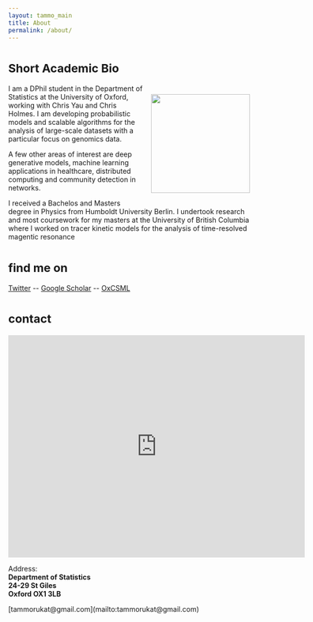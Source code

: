 ```yaml
---
layout: tammo_main
title: About
permalink: /about/
---
```


# <small> Short Academic Bio </small>
<img style="float: right; width:200px" src="./../img/portrait.jpg" hspace="15" vspace="20">
I am a DPhil student in the Department of Statistics at the University of Oxford, working with Chris Yau and Chris Holmes. I am developing probabilistic models and scalable algorithms for the analysis of large-scale datasets with a particular focus on genomics data.

A few other areas of interest are deep generative models, machine learning applications in healthcare, distributed computing and community detection in networks.

I received a Bachelos and Masters degree in Physics from Humboldt University Berlin. I undertook research and most coursework for my masters at the University of British Columbia where I worked on tracer kinetic models for the analysis of time-resolved magentic resonance

# <small> find me on </small>
[Twitter](https://twitter.com/tammorukat) -- [Google Scholar](https://scholar.google.co.uk/citations?user=DCc5mucAAAAJ&hl=en) -- [OxCSML](http://csml.stats.ox.ac.uk/people/rukat/)

# <small> contact </small>
<div class="col-md-7">
    <!-- Embedded Google Map using an iframe - to select your location find it on Google maps and paste the link as the iframe src. If you want to use the Google Maps API instead then have at it! -->
   <iframe src="https://www.google.com/maps/embed?pb=!1m10!1m8!1m3!1d39514.35011301177!2d-1.2465851917505597!3d51.75778036114599!3m2!1i1024!2i768!4f13.1!5e0!3m2!1sen!2suk!4v1478172672637" width="600" height="450" frameborder="0" style="border:0" allowfullscreen></iframe>
   </div>


<p>Address:<br>
    <strong>Department of Statistics <br> 24-29 St Giles
    <br>Oxford OX1 3LB</strong>
</p>
[tammorukat@gmail.com](mailto:tammorukat@gmail.com)
<br><br>
